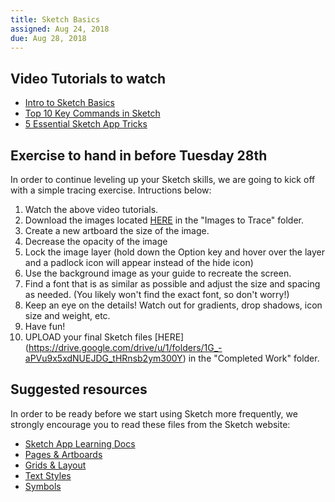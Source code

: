 ```yaml
---
title: Sketch Basics
assigned: Aug 24, 2018
due: Aug 28, 2018
---
```


Video Tutorials to watch
----------------------

- [Intro to Sketch Basics](https://www.youtube.com/watch?v=qywB0JHQeC4)
- [Top 10 Key Commands in Sketch](https://www.youtube.com/watch?v=w_-oB3CoyBk)
- [5 Essential Sketch App Tricks](https://www.youtube.com/watch?v=ZCypZWzCr84)


Exercise to hand in before Tuesday 28th
------------------

In order to continue leveling up your Sketch skills, we are going to kick off with a simple tracing exercise. Intructions below:

1. Watch the above video tutorials. 
2. Download the images located [HERE](https://drive.google.com/drive/u/1/folders/1zqIDUMYJ9Om5BRzHFvFFZ_BPeCiEFpOV) in the "Images to Trace" folder.
3. Create a new artboard the size of the image.
4. Decrease the opacity of the image
5. Lock the image layer (hold down the Option key and hover over the layer and a padlock icon will appear instead of the hide icon)
6. Use the background image as your guide to recreate the screen.
7. Find a font that is as similar as possible and adjust the size and spacing as needed. (You likely won't find the exact font, so don't worry!)
8. Keep an eye on the details! Watch out for gradients, drop shadows, icon size and weight, etc. 
9. Have fun!
10. UPLOAD your final Sketch files [HERE] (https://drive.google.com/drive/u/1/folders/1G_-aPVu9x5xdNUEJDG_tHRnsb2ym300Y) in the "Completed Work" folder.


Suggested resources
--------------------

In order to be ready before we start using Sketch more frequently, we strongly encourage you to read these files from the Sketch website:

- [Sketch App Learning Docs](https://www.sketchapp.com/docs/)
- [Pages & Artboards](https://www.sketchapp.com/docs/the-interface/layer-list/)
- [Grids & Layout](https://www.sketchapp.com/docs/canvas/rulers-guides-grids/)
- [Text Styles](https://www.sketchapp.com/docs/text/text-styles/)
- [Symbols](https://www.sketchapp.com/docs/symbols)

